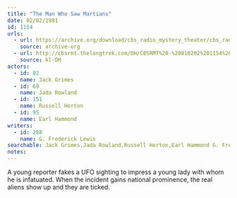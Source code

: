 ```yaml
---
title: "The Man Who Saw Martians"
date: 02/02/1981
id: 1154
urls: 
  - url: https://archive.org/download/cbs_radio_mystery_theater/cbs_radio_mystery_theater-1151-1200.zip/cbs_radio_mystery_theater-1151-1200%2Fcbsrmt_1154_the_man_who_saw_martians.mp3
    source: archive-org
  - url: http://cbsrmt.thelongtrek.com/DH/CBSRMT%20-%20810202%201154%20The%20Man%20Who%20Saw%20Martians_dh.mp3
    source: kl-DH
actors:  
  - id: 82
    name: Jack Grimes  
  - id: 69
    name: Jada Rowland  
  - id: 151
    name: Russell Horton  
  - id: 95
    name: Earl Hammond
writers:  
  - id: 288
    name: G. Frederick Lewis
searchable: Jack Grimes,Jada Rowland,Russell Horton,Earl Hammond G. Frederick Lewis
notes:  
---
```

A young reporter fakes a UFO sighting to impress a young lady with whom he is infatuated. When the incident gains national prominence, the real aliens show up and they are ticked.